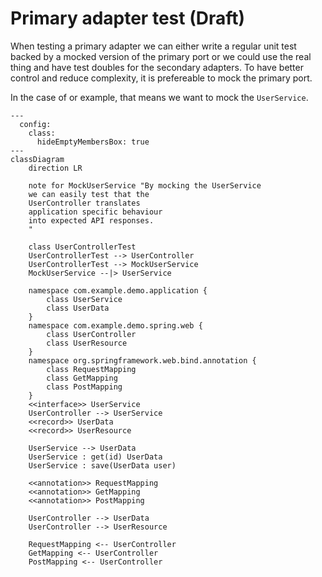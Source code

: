 <!--
SPDX-FileCopyrightText: 2025 Digg - Agency for Digital Government

SPDX-License-Identifier: CC0-1.0
-->

# Primary adapter test (Draft)

When testing a primary adapter
we can either write a regular unit test
backed by a mocked version of the primary port
or we could use the real thing
and have test doubles for the secondary adapters.
To have better control and reduce complexity,
it is prefereable to mock the primary port.

In the case of or example,
that means we want to mock the `UserService`.

```mermaid
---
  config:
    class:
      hideEmptyMembersBox: true
---
classDiagram
    direction LR

    note for MockUserService "By mocking the UserService
    we can easily test that the
    UserController translates
    application specific behaviour
    into expected API responses.
    "

    class UserControllerTest
    UserControllerTest --> UserController
    UserControllerTest --> MockUserService
    MockUserService --|> UserService

    namespace com.example.demo.application {
        class UserService
        class UserData
    }
    namespace com.example.demo.spring.web {
        class UserController
        class UserResource
    }
    namespace org.springframework.web.bind.annotation {
        class RequestMapping
        class GetMapping
        class PostMapping
    }
    <<interface>> UserService
    UserController --> UserService
    <<record>> UserData
    <<record>> UserResource

    UserService --> UserData
    UserService : get(id) UserData
    UserService : save(UserData user)

    <<annotation>> RequestMapping
    <<annotation>> GetMapping
    <<annotation>> PostMapping

    UserController --> UserData
    UserController --> UserResource

    RequestMapping <-- UserController
    GetMapping <-- UserController
    PostMapping <-- UserController
```
